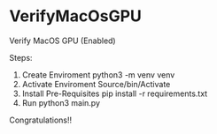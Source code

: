 # VerifyMacOsGPU
Verify MacOS GPU (Enabled)

Steps:

1. Create Enviroment
          python3 -m venv venv
2. Activate Enviroment
          Source/bin/Activate
3. Install Pre-Requisites
          pip install -r requirements.txt
4. Run
          python3 main.py

Congratulations!!
